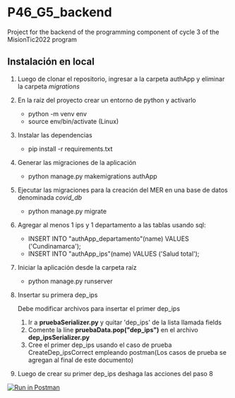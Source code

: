 # P46_G5_backend
Project for the backend of the programming component of cycle 3 of the MisionTic2022 program

## Instalación en local
1. Luego de clonar el repositorio, ingresar a la carpeta authApp y eliminar la carpeta *migrations*
2. En la raíz del proyecto crear un entorno de python y activarlo
    - python -m venv env
    - source env/bin/activate (Linux)
3. Instalar las dependencias
    - pip install -r requirements.txt
4. Generar las migraciones de la aplicación 
    - python manage.py makemigrations authApp
5. Ejecutar las migraciones para la creación del MER en una base de datos denominada *covid_db*
    - python manage.py migrate
6. Agregar al menos 1 ips y 1 departamento a las tablas usando sql:
    - INSERT INTO "authApp_departamento"(name) VALUES ('Cundinamarca');
    - INSERT INTO "authApp_ips"(name) VALUES ('Salud total');
7. Iniciar la aplicación desde la carpeta raíz
    - python manage.py runserver
8. Insertar su primera dep_ips

      Debe modificar archivos para insertar el primer dep_ips
      
      1) Ir a **pruebaSerializer.py** y quitar 'dep_ips' de la lista llamada fields
      2) Comente la líne **pruebaData.pop("dep_ips")** en el archivo **dep_ipsSerializer.py**
      3) Cree el primer dep_ips usando el caso de prueba CreateDep_ipsCorrect empleando postman(Los casos de prueba se agregan al final de este documento)
   
9. Luego de crear su primer dep_ips deshaga las acciones del paso 8


[![Run in Postman](https://run.pstmn.io/button.svg)](https://god.postman.co/run-collection/1437556d6999f74cd7c1?action=collection%2Fimport)
